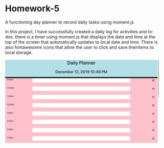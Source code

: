 # Homework-5
A functioning day planner to record daily tasks using moment.js


In this project, I have successfully created a daily log for activities and to-dos. 
there is a timer using moment.js that displays the date and time at the top of the 
screen that automatically updates to local date and time.  There is also fontawesome 
icons that allow the user to click and save theiritems to local storage.  

![Schedule](assets/schedule.png)
